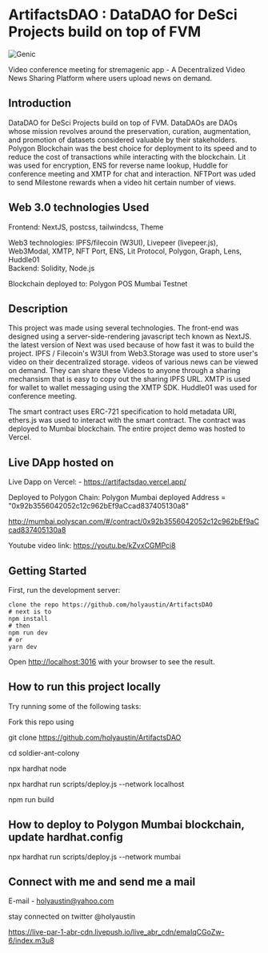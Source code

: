 # ArtifactsDAO : DataDAO for DeSci Projects build on top of FVM

![Genic](https://bafkreidugtjoxts62zsi32riqsjlpt643vnqxtaljo4tba2n2dlqvb2jyq.ipfs.w3s.link/)

Video conference meeting for stremagenic app - A Decentralized Video News Sharing Platform where users upload news on demand.

## Introduction

DataDAO for DeSci Projects build on top of FVM. DataDAOs are DAOs whose mission revolves around the preservation, curation, augmentation, and promotion of datasets considered valuable by their stakeholders.
Polygon Blockchain was the best choice for deployment to its speed and to reduce the cost of transactions while interacting with the blockchain. Lit was used for encryption, ENS for reverse name lookup, Huddle for conference meeting and XMTP for chat and interaction. NFTPort was uded to send Milestone rewards when a video hit certain number of views.

## Web 3.0 technologies Used

Frontend: NextJS, postcss, tailwindcss, Theme

Web3 technologies: IPFS/filecoin (W3UI), Livepeer (livepeer.js), Web3Modal, XMTP, NFT Port, ENS, Lit Protocol, Polygon, Graph, Lens, Huddle01  
Backend: Solidity, Node.js

Blockchain deployed to:  Polygon POS Mumbai Testnet

## Description

This project was made using several technologies. The front-end was designed using a server-side-rendering javascript tech known as NextJS. the latest version of Next was used because of how fast it was to build the project.  IPFS / Filecoin's W3UI from Web3.Storage was used to store user's video on their decentralized storage. videos of various news can be viewed on demand. They can share these Videos to anyone through a sharing mechansism that is easy to copy out the sharing IPFS URL.
XMTP is used for wallet to wallet messaging using the XMTP SDK. Huddle01 was used for conference meeting.

The smart contract uses ERC-721 specification to hold metadata URI, ethers.js was used to interact with the smart contract. The contract was deployed to Mumbai blockchain. The entire project demo was hosted to Vercel.

## Live DApp hosted on

Live Dapp on Vercel: - <https://artifactsdao.vercel.app/>

Deployed to Polygon Chain:
  Polygon Mumbai deployed Address = "0x92b3556042052c12c962bEf9aCcad837405130a8"

  <http://mumbai.polyscan.com/#/contract/0x92b3556042052c12c962bEf9aCcad837405130a8>

 Youtube video link: <https://youtu.be/kZvxCGMPci8>

## Getting Started

First, run the development server:

```text
clone the repo https://github.com/holyaustin/ArtifactsDAO
# next is to 
npm install
# then
npm run dev
# or
yarn dev
```

Open [http://localhost:3016](http://localhost:3016) with your browser to see the result.

## How to run this project locally

Try running some of the following tasks:

Fork this repo using

git clone <https://github.com/holyaustin/ArtifactsDAO>

cd soldier-ant-colony

npx hardhat node

npx hardhat run scripts/deploy.js --network localhost

npm run build

## How to deploy to Polygon Mumbai  blockchain, update hardhat.config

npx hardhat run scripts/deploy.js --network mumbai

## Connect with me and send me a mail

E-mail - holyaustin@yahoo.com

stay connected on twitter @holyaustin

<https://live-par-1-abr-cdn.livepush.io/live_abr_cdn/emaIqCGoZw-6/index.m3u8>
